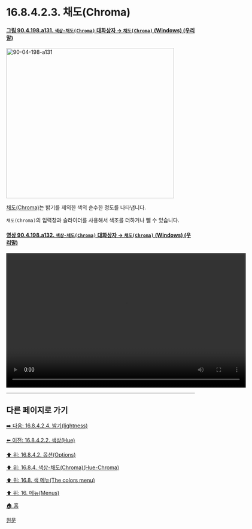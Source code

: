 # 16.8.4.2.3. 채도(Chroma)

<a id="90-04-198-a131"></a>

#### [그림 90.4.198.a131. `색상-채도(Chroma)` 대화상자 → `채도(Chroma)` (Windows) (우리말)](./90-04-0198-hue_chroma.md#90-04-198-a131)
<img width="448" height="402" alt="90-04-198-a131" src="https://github.com/user-attachments/assets/51c0457a-b93d-480f-9fc6-99c1b5a62b99" />

[채도(Chroma)](./19-glossaryx-chromaticity.md)는 밝기를 제외한 색의 순수한 정도를 나타냅니다.

`채도(Chroma)`의 입력창과 슬라이더를 사용해서 색조를 더하거나 뺄 수 있습니다.

<a id="90-04-198-a132"></a>

#### [영상 90.4.198.a132. `색상-채도(Chroma)` 대화상자 → `채도(Chroma)` (Windows) (우리말)](./90-04-0198-hue_chroma.md#90-04-198-a132)
<video controls="controls" width="640" height="360" src="https://github.com/user-attachments/assets/d237773b-aada-4eb7-9a25-e2bfc778323e"></video>

***

## 다른 페이지로 가기

[➡️ 다음: 16.8.4.2.4. 밝기(lightness)](./16-08-04-02-04-lightness.md)

[⬅️ 이전: 16.8.4.2.2. 색상(Hue)](./16-08-04-02-02-hue.md)

[⬆️ 위: 16.8.4.2. 옵션(Options)](./16-08-04-02-00-options.md)

[⬆️ 위: 16.8.4. 색상-채도(Chroma)(Hue-Chroma)](./16-08-04-00-hue-chroma.md)

[⬆️ 위: 16.8. 색 메뉴(The colors menu)](./16-08-00-the-colors-menu.md)

[⬆️ 위: 16. 메뉴(Menus)](./16-00-menus.md)

[🏠 홈](./00-home.md)

[원문](https://docs.gimp.org/2.10/ko/gimp-filter-hue-chroma.html#idm30719)